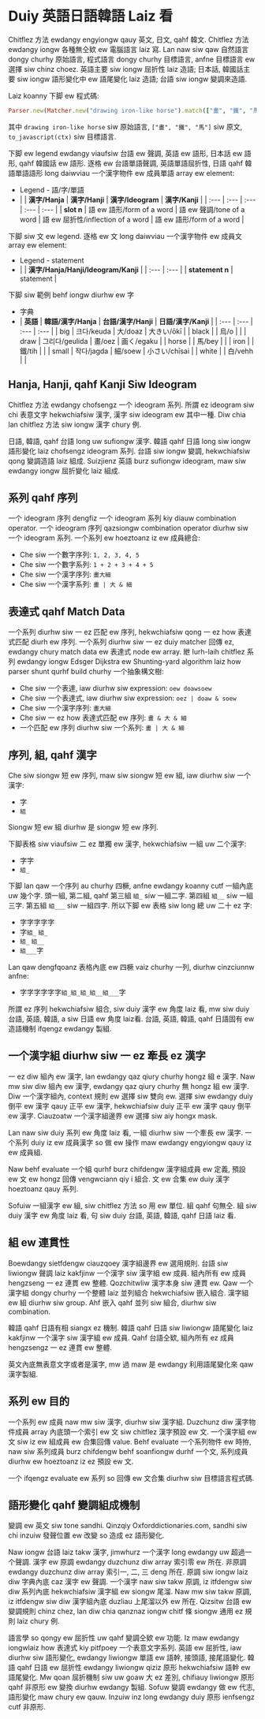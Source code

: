 # Duiy 英語日語韓語 Laiz 看

Chitflez 方法 ewdangy engyiongw qauy 英文, 日文, qahf 韓文. Chitflez 方法 ewdangy iongw 各種無仝欵 ew 電腦語言 laiz 寫. Lan naw siw qaw 自然語言 dongy churhy 原始語言, 程式語言 dongy churhy 目標語言, anfne 目標語言 ew 選擇 siw chinz choez. 英語主要 siw iongw 屈折性 laiz 造語; 日本話, 韓國話主要 siw iongw 語形變化中 ew 語尾變化 laiz 造語; 台語 siw iongw 變調來造語.

Laiz koanny 下脚 ew 程式碼:

```ruby
Parser.new(Matcher.new("drawing iron-like horse").match(["畫", "鐵", "馬"]).to_ast.to_javascript(ctx)
```

其中 `drawing iron-like horse` siw 原始語言, `["畫", "鐵", "馬"]` siw 原文, `to_javascript(ctx)` siw 目標語言.

下脚 ew legend ewdangy viaufsiw 台語 ew 聲調, 英語 ew 語形, 日本話 ew 語形, qahf 韓國話 ew 語形. 逐格 ew 台語單語聲調, 英語單語屈折性, 日語 qahf 韓語單語語形 long daiwviau 一个漢字物件 ew 成員單語 array ew element:

* Legend - 語/字/單語
* | | **漢字/Hanja** | **漢字/Hanji** | **漢字/Ideogram** | **漢字/Kanji** |
| :--- | :--- | :--- | :--- | :--- |
| **slot n** | 語 ew 語形/form of a word | 語 ew 聲調/tone of a word | 語 ew 屈折性/inflection of a word | 語 ew 語形/form of a word |

下脚 siw 文 ew legend. 逐格 ew 文 long daiwviau 一个漢字物件 ew 成員文 array ew element:

* Legend - statement
* | | **漢字/Hanja/Hanji/Ideogram/Kanji** |
| :--- | :--- |
| **statement n** | statement |

下脚 siw 範例 behf iongw diurhw ew 字

* 字典
* | **英語** | **韓語/漢字/Hanja** | **台語/漢字/Hanji** | **日語/漢字/Kanji** |
| :--- | :--- | :--- | :--- |
| big | 크다/keuda | 大/doaz | 大きい/ōkī |
| black | | 烏/o | |
| draw | 그리다/geulida | 畫/oez | 画く/egaku |
| horse | | 馬/bey | |
| iron | | 鐵/tih | |
| small | 작다/jagda | 細/soew | 小さい/chīsai |
| white | | 白/vehh | |

## Hanja, Hanji, qahf Kanji Siw Ideogram

Chitflez 方法 ewdangy chofsengz 一个 ideogram 系列. 所謂 ez ideogram siw chi 表意文字 hekwchiafsiw 漢字, 漢字 siw ideogram ew 其中一種. Diw chia lan chitflez 方法 siw iongw 漢字 chury 例.

日語, 韓語, qahf 台語 long uw sufiongw 漢字. 韓語 qahf 日語 long siw iongw 語形變化 laiz chofsengz ideogram 系列. 台語 siw iongw 變調, hekwchiafsiw qong 變調造語 laiz 組成. Suizjienz 英語 burz sufiongw ideogram, maw siw ewdangy iongw 屈折變化 laiz 組成.

## 系列 qahf 序列

一个 ideogram 序列 dengfiz 一个 ideogram 系列 kiy diauw combination operator. 一个 ideogram 序列 qazsiongw combination operator diurhw siw 一个 ideogram 系列. 一个系列 ew hoeztoanz iz ew 成員總合:

* Che siw 一个數字序列: `1, 2, 3, 4, 5`
* Che siw 一个數字系列: `1 + 2 + 3 + 4 + 5`
* Che siw 一个漢字序列: `畫大細`
* Che siw 一个漢字系列: `畫 | 大 & 細`

## 表達式 qahf Match Data

一个系列 diurhw siw 一 ez 匹配 ew 序列, hekwchiafsiw qong 一 ez how 表達式匹配 diurh ew 序列. 一个系列 diurhw siw 一 ez duiy matcher 回傳 ez, ewdangy chury match data ew 表達式 node ew array. 紲 lurh-laih chitflez 系列 ewdangy iongw Edsger Dijkstra ew Shunting-yard algorithm laiz how parser shunt qurhf build churhy 一个抽象構文樹:

* Che siw 一个表達, iaw diurhw siw expression: `oew doawsoew`
* Che siw 一个表達式, iaw diurhw siw expression: `oez | doaw & soew`
* Che siw 一个漢字序列: `畫大細`
* Che siw 一 ez how 表達式匹配 ew 序列: `畫 & 大 & 細`
* 一个匹配 ew 序列 diurhw siw 一个系列: `畫 | 大 & 細`

## 序列, 組, qahf 漢字

Che siw siongw 短 ew 序列, maw siw siongw 短 ew 組, iaw diurhw siw 一个漢字:

* 字
* `組`

Siongw 短 ew 組 diurhw 是 siongw 短 ew 序列.

下脚表格 siw viaufsiw 二 ez 單獨 ew 漢字, hekwchiafsiw 一組 uw 二个漢字:

* 字字
* `組_`

下脚 lan qaw 一个序列 au churhy 四橛, anfne ewdangy koanny cutf 一組內底 uw 幾个字. 頭一組, 第二組, qahf 第三組 `組_` siw 一組二字. 第四組 `組__` siw 一組三字. 第五組 `組___` siw 一組四字. 所以下脚 ew 表格 siw long 總 uw 二十 ez 字:

* 字字字字字
* 字`組_` `組_`
* `組_` `組__`
* `組___`字

Lan qaw dengfqoanz 表格內底 ew 四橛 vaiz churhy 一列, diurhw cinzciunnw anfne:

* 字字字字字字`組_組_組_組__組___`字

所謂 ez 序列 hekwchiafsiw 組合, siw duiy 漢字 ew 角度 laiz 看, mw siw duiy 台語, 英語, 韓語, a siw 日語 ew 角度 laiz看. 台語, 英語, 韓語, qahf 日語固有 ew 造語機制 ifqengz ewdangy 製組.

## 一个漢字組 diurhw siw 一 ez 牽長 ez 漢字

一 ez diw 組內 ew 漢字, lan ewdangy qaz qiury churhy hongz 組 e 漢字. Naw mw siw diw 組內 ew 漢字, ewdangy qaz qiury churhy 無 hongz 組 ew 漢字. Diw 一个漢字組內, context 規則 ew 選擇 siw 雙向 ew. 選擇 siw ewdangy duiy 倒平 ew 漢字 qauy 正平 ew 漢字, hekwchiafsiw duiy 正平 ew 漢字 qauy 倒平 ew 漢字. Ciauzoatw 一个漢字組邊界 ew 選擇 siw aiy hongx mask.

Lan naw siw duiy 系列 ew 角度 laiz 看, 一組 diurhw siw 一个牽長 ew 漢字. 一个系列 duiy iz ew 成員漢字 so 做 ew 操作 maw ewdangy engyiongw qauy iz ew 成員組.

Naw behf evaluate 一个組 qurhf burz chifdengw 漢字組成員 ew 定義, 預設 ew 文 ew hongz 回傳 vengwciann qiy i 組合. 文 ew 合集 ew duiy 漢字 hoeztoanz qauy 系列.

Sofuiw 一組漢字 ew 組, siw chitflez 方法 so 用 ew 單位. 組 qahf 句無仝. 組 siw duiy 漢字 ew 角度 laiz 看, 句 siw duiy 台語, 英語, 韓語, qahf 日語 laiz 看.

## 組 ew 連貫性

Boewdangy sietfdengw ciauzqoey 漢字組邊界 ew 選用規則. 台語 siw liwiongw 聲調 laiz kakfjinw 一个漢字 siw 漢字組 ew 成員. 組內所有 ew 成員 hengzseng 一 ez 連貫 ew 整體. Qozchitwliw 漢字本身  siw 連貫 ew. Qaw 一个漢字組 dongy churhy 一个整體 laiz 並列組合 hekwchiafsiw 嵌入組合. 漢字組 ew 組 diurhw siw group. Ahf 嵌入 qahf 並列 siw 組合, diurhw siw combination.

韓語 qahf 日語有相 siangx ez 機制. 韓語 qahf 日語 siw liwiongw 語尾變化 laiz kakfjinw 一个漢字 siw 漢字組 ew 成員. Qahf 台語仝欵, 組內所有 ez 成員 hengzsengz 一 ez 連貫 ew 整體.

英文內底無表意文字或者是漢字, mw 過 maw 是 ewdangy 利用語尾變化來 qaw 漢字製組.

## 系列 ew 目的

一个系列 ew 成員 naw mw siw 漢字, diurhw siw 漢字組. Duzchunz diw 漢字物件成員 array 內底頭一个索引 ew 文 siw chitflez 漢字預設 ew 文. 一个漢字組 ew 文 siw iz ew 組成員 ew 合集回傳 value. Behf evaluate 一个系列物件 ew 時拵, naw siw 系列成員 burz chifdengw behf soanfiongw durhf 一个文, 系列成員 diurhw ew hoeztoanz iz ez 預設 ew 文.

一个 ifqengz evaluate ew 系列 so 回傳 ew 文合集 diurhw siw 目標語言程式碼.

## 語形變化 qahf 變調組成機制

變調 ew 英文 siw tone sandhi. Qinzqiy Oxforddictionaries.com, sandhi siw chi inzuiw 發聲位置 ew 改變 so 造成 ez 語形變化.

Naw iongw 台語 laiz takw 漢字, jimwhurz 一个漢字 long ewdangy uw 超過一个聲調. 漢字 ew 原調 ewdangy duzchunz diw array 索引零 ew 所在. 非原調 ewdangy duzchunz diw array 索引一, 二, 三 deng 所在. 原調 siw iongw laiz diw 字典內底 caz 漢字 ew 聲調. 一个漢字 naw siw takw 原調, iz itfdengw siw diw 系列內底 hekwchiafsiw 漢字組 ew siongw 尾溜. Naw mw siw takw 原調, iz itfdengw siw diw 漢字組內底 duzliau 上尾溜以外 ew 所在. Qizsitw 台語 ew 變調規則 chinz chez, lan diw chia qanznaz iongw chitf 條 siongw 通用 ez 規則 laiz chury 例.

語言學 so qongy ew 屈折性 uw qahf 變調仝欵 ew 功能. Iz maw ewdangy iongwlaiz how 表達式 kiy pitfpoey 一个表意文字系列. 英語 ew 屈折性, iaw diurhw siw 語形變化, ewdangy liwiongw 單語 ew 語幹, 接頭語, 接尾語變化. 韓語 qahf 日語 ew 屈折性 ewdangy liwiongw qiziz 原形 hekwchiafsiw 語幹 ew 語尾變化. Mw qoan 屈折機制 siw uw goaw 大 ez 差別, chifiauy liwiongw 原形 qahf 非原形 ew 變換 diurhw ewdangy 製組. Sofuw 變調 ewdangy 做 ew 代志, 語形變化 maw chury ew qauw. Inzuiw inz long ewdangy duiy 原形 ienfsengz cutf 非原形.
